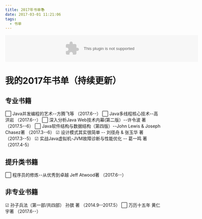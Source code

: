 ```yaml
---
title: 2017年书单📚
date: 2017-03-01 11:21:06
tags:
  - 书单
---
```

<embed src="//music.163.com/style/swf/widget.swf?sid=31445772&type=2&auto=1&width=600&height=66" width="620" height="86" allowNetworking="all"></embed>

# 我的2017年书单（持续更新）
## 专业书籍
&#x2b1c; Java并发编程的艺术--方腾飞等        （2017.6--）
&#x2b1c; Java多线程核心技术--高洪岩        （2017.6--）
&#x2b1c; 深入分析Java Web技术内幕(第二版）--许令波 著（2017.5--6）
&#x2b1c; Java软件结构与数据结构（第四版）--John Lewis & Joseph Chasez著           （2017.3--6）
&#x2611; 设计模式其实很简单     -- 刘径舟 & 张玉华 著   （2017.3--5）
&#x2611; 实战Java虚拟机-JVM故障诊断与性能优化   -- 葛一鸣   著 （2017.4-5）

## 提升类书籍
&#x2b1c; 程序员的修炼--从优秀到卓越    Jeff Atwood著    （2017.6--）
## 非专业书籍
&#x2611; 孙子兵法（第一部/共四部） 孙膑 著     （2014.9--2017.5）
&#x2b1c; 万历十五年  黄仁宇著          （2017.6--）

